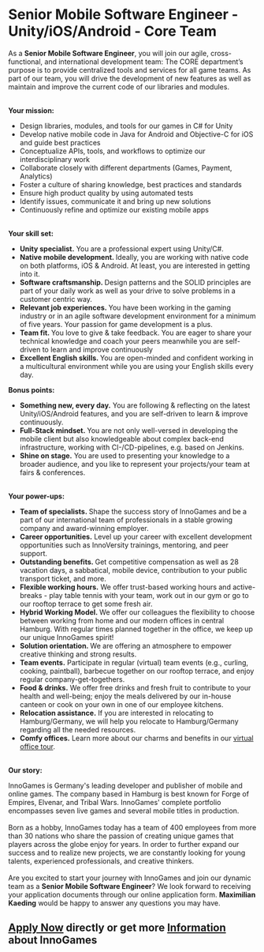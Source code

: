 <h1>Senior Mobile Software Engineer - Unity/iOS/Android - Core Team</h1>
<p><span>As a </span><strong><span>Senior Mobile Software Engineer</span></strong><span>, you will join our agile, cross-functional, and international development team: The CORE department’s purpose is to provide centralized tools and services for all game teams. As part of our team, you will drive the development of new features as well as maintain and improve the current code of our libraries and modules.</span></p><p><strong><br />Your mission:</strong></p><ul><li>Design libraries, modules, and tools for our games in C# for Unity</li><li>Develop native mobile code in Java for Android and Objective-C for iOS and guide best practices</li><li>Conceptualize APIs, tools, and workflows to optimize our interdisciplinary work</li><li>Collaborate closely with different departments (Games, Payment, Analytics)</li><li>Foster a culture of sharing knowledge, best practices and standards</li><li>Ensure high product quality by using automated tests</li><li>Identify issues, communicate it and bring up new solutions</li><li>Continuously refine and optimize our existing mobile apps</li></ul><strong><br />Your skill set:</strong><br /><ul><li><b>Unity specialist.</b> You are a professional expert using Unity/C#.</li><li><b>Native mobile development. </b>Ideally, you are working with native code on both platforms, iOS &amp; Android. At least, you are interested in getting into it.</li><li><b>Software craftsmanship. </b>Design patterns and the SOLID principles are part of your daily work as well as your drive to solve problems in a customer centric way.</li><li><b>Relevant job experiences. </b>You have been working in the gaming industry or in an agile software development environment for a minimum of five years. Your passion for game development is a plus.</li><li><b>Team fit. </b>You love to give &amp; take feedback. You are eager to share your technical knowledge and coach your peers meanwhile you are self-driven to learn and improve continuously</li><li><b>Excellent English skills. </b>You are open-minded and confident working in a multicultural environment while you are using your English skills every day.</li></ul><div><b>Bonus points:</b></div><ul><li><b>Something new, every day.</b> You are following &amp; reflecting on the latest Unity/iOS/Android features, and you are self-driven to learn &amp; improve continuously.</li><li><b>Full-Stack mindset. </b>You are not only well-versed in developing the mobile client but also knowledgeable about complex back-end infrastructure, working with CI-/CD-pipelines, e.g. based on Jenkins.</li><li><b>Shine on stage.</b> You are used to presenting your knowledge to a broader audience, and you like to represent your projects/your team at fairs &amp; conferences.</li></ul><p><strong><br />Your power-ups:<br /></strong></p><ul><li><b>Team of specialists. </b>Shape the success story of InnoGames and be a part of our international team of professionals in a stable growing company and award-winning employer.</li><li><b>Career opportunities.</b> Level up your career with excellent development opportunities such as InnoVersity trainings, mentoring, and peer support.</li><li><b>Outstanding benefits. </b>Get competitive compensation as well as 28 vacation days, a sabbatical, mobile device, contribution to your public transport ticket, and more.</li><li><b>Flexible working hours.</b> We offer trust-based working hours and active-breaks - play table tennis with your team, work out in our gym or go to our rooftop terrace to get some fresh air.</li><li><b>Hybrid Working Model.<span> </span></b>We offer our colleagues the flexibility to choose between working from home and our modern offices in central Hamburg. With regular times planned together in the office, we keep up our unique InnoGames spirit!</li><li><b>Solution orientation. </b>We are offering an atmosphere to empower creative thinking and strong results.</li><li><b>Team events.</b> Participate in regular (virtual) team events (e.g., curling, cooking, paintball), barbecue together on our rooftop terrace, and enjoy regular company-get-togethers.</li><li><b>Food &amp; drinks.</b> We offer free drinks and fresh fruit to contribute to your health and well-being; enjoy the meals delivered by our in-house canteen or cook on your own in one of our employee kitchens.</li><li><b>Relocation assistance.</b> If you are interested in relocating to Hamburg/Germany, we will help you relocate to Hamburg/Germany regarding all the needed resources.</li><li><b>Comfy offices.</b> Learn more about our charms and benefits in our <a target="_blank" href="https://www.youtube.com/watch?v=yZR6GlDxRag&amp;feature=youtu.be">virtual office tour</a>.</li></ul><strong><br />Our story:</strong><br /><p><span>InnoGames is Germany's leading developer and publisher of mobile and online games. The company based in Hamburg is best known for Forge of Empires, Elvenar, and Tribal Wars. InnoGames' complete portfolio encompasses seven live games and several mobile titles in production.<br /><br /></span><span></span><span>Born as a hobby, InnoGames today has a team of 400 employees from more than 30 nations who share the passion of creating unique games that players across the globe enjoy for years. In order t</span><span>o further expand our success and to realize new projects, we are constantly looking for young talents, experienced professionals, and creative thinkers.<br /><br /></span><span></span><span>Are you excited to start your journey with InnoGames and join our dynamic team as a </span><b>Senior Mobile Software Engineer</b><span>? </span><span>We look forward to receiving your application documents through our online application form. </span><b>Maximilian Kaeding</b><span> would be happy to answer any questions you may have.</span></p>

<h2><a href="https://jobs.jobvite.com/careers/innogames/job/oeg6hfwB/apply?__jvst=Job+Board&__jvsd=github_jobs_repo">Apply Now</a> directly or get more <a href="https://www.innogames.com/career/detail/job/senior-mobile-software-engineer-unity-ios-android-core-team/?s=github_jobs_repo">Information</a> about InnoGames</h2>